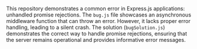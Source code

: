 This repository demonstrates a common error in Express.js applications: unhandled promise rejections.  The `bug.js` file showcases an asynchronous middleware function that can throw an error. However, it lacks proper error handling, leading to a silent crash. The solution (`bugSolution.js`) demonstrates the correct way to handle promise rejections, ensuring that the server remains operational and provides informative error messages.